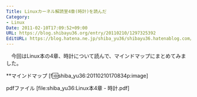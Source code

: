 ```yaml
---
Title: Linuxカーネル解読室4章(時計)を読んだ
Category:
- Linux
Date: 2011-02-10T17:09:52+09:00
URL: https://blog.shibayu36.org/entry/20110210/1297325392
EditURL: https://blog.hatena.ne.jp/shiba_yu36/shibayu36.hatenablog.com/atom/entry/12704591929888039030
---
```


　今回はLinux本の4章、時計について読んで、マインドマップにまとめてみました。

**マインドマップ
[f:id:shiba_yu36:20110210170834p:image]

pdfファイル
[file:shiba_yu36:Linux本4章 - 時計.pdf]
